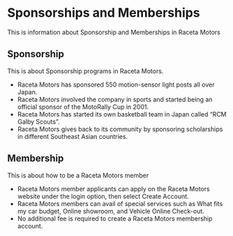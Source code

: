 # Sponsorships and Memberships

This is information about Sponsorship and Memberships in Raceta Motors

## Sponsorship

This is about Sponsorship programs in Raceta Motors.

- Raceta Motors has sponsored 550 motion-sensor light posts all over Japan.
- Raceta Motors involved the company in sports and started being an official sponsor of the MotoRally Cup in 2001.
- Raceta Motors has started its own basketball team in Japan called “RCM Galby Scouts”.
- Raceta Motors gives back to its community by sponsoring scholarships in different Southeast Asian countries.

## Membership

This is about how to be a Raceta Motors member

- Raceta Motors member applicants can apply on the Raceta Motors website under the login option, then select Create Account.
- Raceta Motors members can avail of special services such as What fits my car budget, Online showroom, and Vehicle Online Check-out.
- No additional fee is required to create a Raceta Motors membership account.